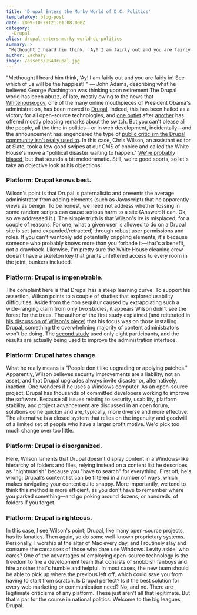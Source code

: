 ```yaml
---
title: 'Drupal Enters the Murky World of D.C. Politics'
templateKey: blog-post
date: 2009-10-29T21:01:08.000Z
category: 
  -Drupal
alias: drupal-enters-murky-world-dc-politics
summary: > 
 "Methought I heard him think, 'Ay! I am fairly out and you are fairly in! See which of us will be the happiest!'" — John Adams, describing what he believed George Washington was thinking upon retirement The Drupal world has been abuzz, of late, mostly owing to the news that Whitehouse.gov, one of the many online mouthpieces of President Obama's administration, has been moved to Drupal. Indeed, this has been hailed as a victory for all open-source technologies, and one outlet after another has offered mostly pleasing remarks about the switch.
author: Zachary
image: /assets/USADrupal.jpg
---
```


"Methought I heard him think, 'Ay! I am fairly out and you are fairly in! See which of us will be the happiest!'" — John Adams, describing what he believed George Washington was thinking upon retirement The Drupal world has been abuzz, of late, mostly owing to the news that [Whitehouse.gov](http://www.whitehouse.gov), one of the many online mouthpieces of President Obama's administration, has been moved to [Drupal](http://www.drupal.org). Indeed, this has been hailed as a victory for all open-source technologies, and [one outlet](http://www.informationweek.com/news/government/info-management/showArticle.jhtml?articleID=220900519) after [another](http://news.cnet.com/8301-30685_3-10382893-264.html) has offered mostly pleasing remarks about the switch. But you can't please all the people, all the time in politics—or in web development, incidentally—and the announcement has engendered the type of [public criticism the Drupal community isn't really used to](http://www.slate.com/id/2233719/). In this case, Chris Wilson, an assistant editor at Slate, took a few good swipes at our CMS of choice and called the White House's move a "political disaster waiting to happen." [We're probably biased](/2009/01/22/drupal-selling-points), but that sounds a bit melodramatic. Still, we're good sports, so let's take an objective look at his objections:

### Platform: Drupal knows best.

Wilson's point is that Drupal is paternalistic and prevents the average administrator from adding elements (such as Javascript) that he apparently views as benign. To be honest, we need not address whether tossing in some random scripts can cause serious harm to a site (Answer: It can. Ok, so we addressed it.). The simple truth is that Wilson's ire is misplaced, for a couple of reasons. For one, what a given user is allowed to do on a Drupal site is set (and expanded/retracted) through robust user permissions and roles. If you can't wantonly add potentially crippling elements, it's because someone who probably knows more than you forbade it—that's a benefit, not a drawback. Likewise, I'm pretty sure the White House cleaning crew doesn't have a skeleton key that grants unfettered access to every room in the joint, bunkers included.

### Platform: Drupal is impenetrable.

The complaint here is that Drupal has a steep learning curve. To support his assertion, Wilson points to a couple of studies that explored usability difficulties. Aside from the non sequitur caused by extrapolating such a wide-ranging claim from only two studies, it appears Wilson didn't see the forest for the trees. The author of the first study explained (and reiterated in [his discussion of Wilson's piece](http://www.databasepublish.com/blog/messengers-errors-chris-wilsons-flawed-rant-about-drupal-and-whitehousegov)) that his focus was on those installing Drupal, something the overwhelming majority of content administrators won't be doing. The [second study](http://drupal.org/usability-test-university-baltimore-community-solutions) used only eight participants, and the results are actually being used to improve the administration interface.

### Platform: Drupal hates change.

What he really means is "People don't like upgrading or applying patches." Apparently, Wilson believes security improvements are a liability, not an asset, and that Drupal upgrades always invite disaster or, alternatively, inaction. One wonders if he uses a Windows computer. As an open-source project, Drupal has thousands of committed developers working to improve the software. Because all issues relating to security, usability, platform stability, and project advancement are discussed in an open forum, solutions come quicker and are, typically, more diverse and more effective. The alternative is a closed system that relies on the ingenuity and goodwill of a limited set of people who have a larger profit motive. We'd pick too much change over too little.

### Platform: Drupal is disorganized.

Here, Wilson laments that Drupal doesn't display content in a Windows-like hierarchy of folders and files, relying instead on a content list he describes as "nightmarish" because you "have to search" for everything. First off, he's wrong: Drupal's content list can be filtered in a number of ways, which makes navigating your content quite snappy. More importantly, we tend to think this method is more efficient, as you don't have to remember where you parked something—and go poking around dozens, or hundreds, of folders if you forget.

### Platform: Drupal is righteous.

In this case, I see Wilson's point; Drupal, like many open-source projects, has its fanatics. Then again, so do some well-known proprietary systems. Personally, I worship at the altar of Mac every day, and I routinely slay and consume the carcasses of those who dare use Windows. Levity aside, who cares? One of the advantages of employing open-source technology is the freedom to fire a development team that consists of snobbish fanboys and hire another that's humble and helpful. In most cases, the new team should be able to pick up where the previous left off, which could save you from having to start from scratch. Is Drupal perfect? Is it the best solution for every web marketing or communication need? No, and no. There are legitimate criticisms of any platform. These just aren't all that legitimate. But that's par for the course in national politics. Welcome to the big leagues, Drupal.